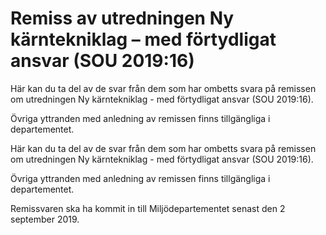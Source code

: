 # Remiss av utredningen Ny kärntekniklag – med förtydligat ansvar (SOU 2019:16)

Här kan du ta del av de svar från dem som har ombetts svara på remissen om utredningen Ny kärntekniklag - med förtydligat ansvar (SOU 2019:16).

Övriga yttranden med anledning av remissen finns tillgängliga i departementet.

Här kan du ta del av de svar från dem som har ombetts svara på remissen om utredningen Ny kärntekniklag - med förtydligat ansvar (SOU 2019:16).

Övriga yttranden med anledning av remissen finns tillgängliga i departementet.

Remissvaren ska ha kommit in till Miljödepartementet senast den 2 september 2019.
